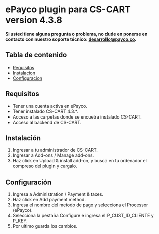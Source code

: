 # ePayco plugin para CS-CART version 4.3.8

**Si usted tiene alguna pregunta o problema, no dude en ponerse en contacto con nuestro soporte técnico: desarrollo@payco.co.**

## Tabla de contenido

* [Requisitos](#requisitos)
* [Instalacion](#instalación)
* [Configuracion](#configuración)

## Requisitos

* Tener una cuenta activa en ePayco.
* Tener instalado CS-CART 4.3.*.
* Acceso a las carpetas donde se encuetra instalado CS-CART.
* Acceso al backend de CS-CART.

## Instalación

1. Ingresar a tu administrador de CS-CART.
2. Ingresar a Add-ons / Manage add-ons.
3. Haz click en Upload & install add-on, y busca en tu ordenador el compreso del plugin y cargalo.

## Configuración

1. Ingresa a Administration / Payment & taxes.
2. Haz click en Add payment method.
3. Ingresa el nombre del metodo de pago y selecciona el Processor (ePayco).
4. Selecciona la pestaña Configure e ingresa el P_CUST_ID_CLIENTE y P_KEY.
5. Por ultimo guarda los cambios.